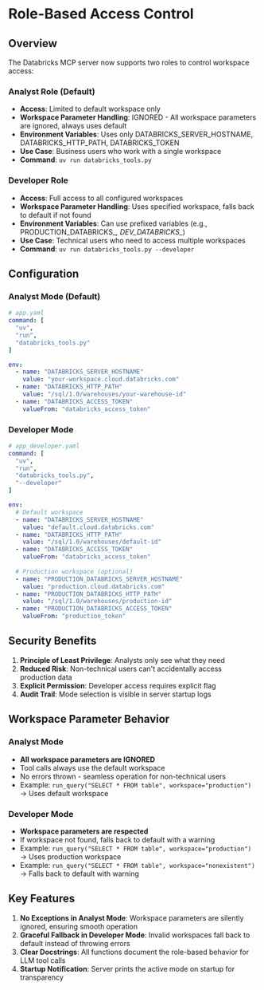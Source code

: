 # Role-Based Access Control

## Overview
The Databricks MCP server now supports two roles to control workspace access:

### Analyst Role (Default)
- **Access**: Limited to default workspace only
- **Workspace Parameter Handling**: IGNORED - All workspace parameters are ignored, always uses default
- **Environment Variables**: Uses only DATABRICKS_SERVER_HOSTNAME, DATABRICKS_HTTP_PATH, DATABRICKS_TOKEN
- **Use Case**: Business users who work with a single workspace
- **Command**: `uv run databricks_tools.py`

### Developer Role
- **Access**: Full access to all configured workspaces
- **Workspace Parameter Handling**: Uses specified workspace, falls back to default if not found
- **Environment Variables**: Can use prefixed variables (e.g., PRODUCTION_DATABRICKS_*, DEV_DATABRICKS_*)
- **Use Case**: Technical users who need to access multiple workspaces
- **Command**: `uv run databricks_tools.py --developer`

## Configuration

### Analyst Mode (Default)
```yaml
# app.yaml
command: [
  "uv",
  "run",
  "databricks_tools.py"
]

env:
  - name: "DATABRICKS_SERVER_HOSTNAME"
    value: "your-workspace.cloud.databricks.com"
  - name: "DATABRICKS_HTTP_PATH"
    value: "/sql/1.0/warehouses/your-warehouse-id"
  - name: "DATABRICKS_ACCESS_TOKEN"
    valueFrom: "databricks_access_token"
```

### Developer Mode
```yaml
# app_developer.yaml
command: [
  "uv",
  "run",
  "databricks_tools.py",
  "--developer"
]

env:
  # Default workspace
  - name: "DATABRICKS_SERVER_HOSTNAME"
    value: "default.cloud.databricks.com"
  - name: "DATABRICKS_HTTP_PATH"
    value: "/sql/1.0/warehouses/default-id"
  - name: "DATABRICKS_ACCESS_TOKEN"
    valueFrom: "databricks_access_token"
  
  # Production workspace (optional)
  - name: "PRODUCTION_DATABRICKS_SERVER_HOSTNAME"
    value: "production.cloud.databricks.com"
  - name: "PRODUCTION_DATABRICKS_HTTP_PATH"
    value: "/sql/1.0/warehouses/production-id"
  - name: "PRODUCTION_DATABRICKS_ACCESS_TOKEN"
    valueFrom: "production_token"
```

## Security Benefits
1. **Principle of Least Privilege**: Analysts only see what they need
2. **Reduced Risk**: Non-technical users can't accidentally access production data
3. **Explicit Permission**: Developer access requires explicit flag
4. **Audit Trail**: Mode selection is visible in server startup logs

## Workspace Parameter Behavior

### Analyst Mode
- **All workspace parameters are IGNORED**
- Tool calls always use the default workspace
- No errors thrown - seamless operation for non-technical users
- Example: `run_query("SELECT * FROM table", workspace="production")` → Uses default workspace

### Developer Mode  
- **Workspace parameters are respected**
- If workspace not found, falls back to default with a warning
- Example: `run_query("SELECT * FROM table", workspace="production")` → Uses production workspace
- Example: `run_query("SELECT * FROM table", workspace="nonexistent")` → Falls back to default with warning

## Key Features
1. **No Exceptions in Analyst Mode**: Workspace parameters are silently ignored, ensuring smooth operation
2. **Graceful Fallback in Developer Mode**: Invalid workspaces fall back to default instead of throwing errors
3. **Clear Docstrings**: All functions document the role-based behavior for LLM tool calls
4. **Startup Notification**: Server prints the active mode on startup for transparency